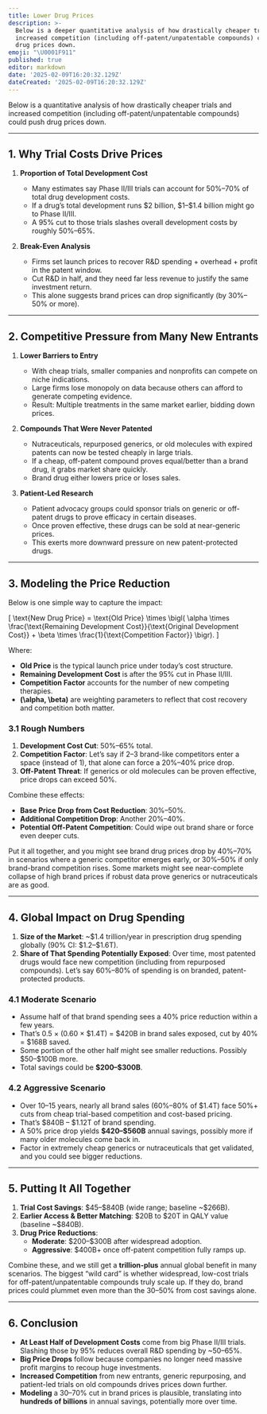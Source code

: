 ```yaml
---
title: Lower Drug Prices
description: >-
  Below is a deeper quantitative analysis of how drastically cheaper trials and
  increased competition (including off-patent/unpatentable compounds) could push
  drug prices down.
emoji: "\U0001F911"
published: true
editor: markdown
date: '2025-02-09T16:20:32.129Z'
dateCreated: '2025-02-09T16:20:32.129Z'
---
```


Below is a quantitative analysis of how drastically cheaper trials and increased competition (including off-patent/unpatentable compounds) could push drug prices down.

---

## 1. Why Trial Costs Drive Prices

1. **Proportion of Total Development Cost**  
   - Many estimates say Phase II/III trials can account for 50%–70% of total drug development costs.  
   - If a drug’s total development runs \$2 billion, \$1–\$1.4 billion might go to Phase II/III.  
   - A 95% cut to those trials slashes overall development costs by roughly 50%–65%.

2. **Break-Even Analysis**  
   - Firms set launch prices to recover R&D spending + overhead + profit in the patent window.  
   - Cut R&D in half, and they need far less revenue to justify the same investment return.  
   - This alone suggests brand prices can drop significantly (by 30%–50% or more).

---

## 2. Competitive Pressure from Many New Entrants

1. **Lower Barriers to Entry**  
   - With cheap trials, smaller companies and nonprofits can compete on niche indications.  
   - Large firms lose monopoly on data because others can afford to generate competing evidence.  
   - Result: Multiple treatments in the same market earlier, bidding down prices.

2. **Compounds That Were Never Patented**  
   - Nutraceuticals, repurposed generics, or old molecules with expired patents can now be tested cheaply in large trials.  
   - If a cheap, off-patent compound proves equal/better than a brand drug, it grabs market share quickly.  
   - Brand drug either lowers price or loses sales.

3. **Patient-Led Research**  
   - Patient advocacy groups could sponsor trials on generic or off-patent drugs to prove efficacy in certain diseases.  
   - Once proven effective, these drugs can be sold at near-generic prices.  
   - This exerts more downward pressure on new patent-protected drugs.

---

## 3. Modeling the Price Reduction

Below is one simple way to capture the impact:

\[
\text{New Drug Price} 
= \text{Old Price} \times \bigl( \alpha \times \frac{\text{Remaining Development Cost}}{\text{Original Development Cost}} + \beta \times \frac{1}{\text{Competition Factor}} \bigr).
\]

Where:  
- **Old Price** is the typical launch price under today’s cost structure.  
- **Remaining Development Cost** is after the 95% cut in Phase II/III.  
- **Competition Factor** accounts for the number of new competing therapies.  
- **\(\alpha, \beta\)** are weighting parameters to reflect that cost recovery and competition both matter.

### 3.1 Rough Numbers

1. **Development Cost Cut**: 50%–65% total.  
2. **Competition Factor**: Let’s say if 2–3 brand-like competitors enter a space (instead of 1), that alone can force a 20%–40% price drop.  
3. **Off-Patent Threat**: If generics or old molecules can be proven effective, price drops can exceed 50%.

Combine these effects:

- **Base Price Drop from Cost Reduction**: 30%–50%.  
- **Additional Competition Drop**: Another 20%–40%.  
- **Potential Off-Patent Competition**: Could wipe out brand share or force even deeper cuts.

Put it all together, and you might see brand drug prices drop by 40%–70% in scenarios where a generic competitor emerges early, or 30%–50% if only brand-brand competition rises. Some markets might see near-complete collapse of high brand prices if robust data prove generics or nutraceuticals are as good.

---

## 4. Global Impact on Drug Spending

1. **Size of the Market**: ~\$1.4 trillion/year in prescription drug spending globally (90% CI: \$1.2–\$1.6T).  
2. **Share of That Spending Potentially Exposed**: Over time, most patented drugs would face new competition (including from repurposed compounds). Let’s say 60%–80% of spending is on branded, patent-protected products.  

### 4.1 Moderate Scenario

- Assume half of that brand spending sees a 40% price reduction within a few years.  
- That’s 0.5 × (0.60 × \$1.4T) = \$420B in brand sales exposed, cut by 40% = \$168B saved.  
- Some portion of the other half might see smaller reductions. Possibly \$50–\$100B more.  
- Total savings could be **\$200–\$300B**.

### 4.2 Aggressive Scenario

- Over 10–15 years, nearly all brand sales (60%–80% of \$1.4T) face 50%+ cuts from cheap trial-based competition and cost-based pricing.  
- That’s \$840B – \$1.12T of brand spending.  
- A 50% price drop yields **\$420–\$560B** annual savings, possibly more if many older molecules come back in.  
- Factor in extremely cheap generics or nutraceuticals that get validated, and you could see bigger reductions.

---

## 5. Putting It All Together

1. **Trial Cost Savings**: \$45–\$840B (wide range; baseline ~\$266B).  
2. **Earlier Access & Better Matching**: \$20B to \$20T in QALY value (baseline ~\$840B).  
3. **Drug Price Reductions**:  
   - **Moderate**: \$200–\$300B after widespread adoption.  
   - **Aggressive**: \$400B+ once off-patent competition fully ramps up.  

Combine these, and we still get a **trillion-plus** annual global benefit in many scenarios. The biggest “wild card” is whether widespread, low-cost trials for off-patent/unpatentable compounds truly scale up. If they do, brand prices could plummet even more than the 30–50% from cost savings alone.

---

## 6. Conclusion

- **At Least Half of Development Costs** come from big Phase II/III trials. Slashing those by 95% reduces overall R&D spending by ~50–65%.  
- **Big Price Drops** follow because companies no longer need massive profit margins to recoup huge investments.  
- **Increased Competition** from new entrants, generic repurposing, and patient-led trials on old compounds drives prices down further.  
- **Modeling** a 30–70% cut in brand prices is plausible, translating into **hundreds of billions** in annual savings, potentially more over time.  
